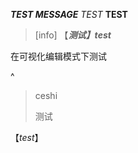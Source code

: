 ***TEST MESSAGE***
*TEST*
**TEST**

> [info] 【***测试】test***

在可视化编辑模式下测试

^

> ceshi
>
> 测试

【*test*】
